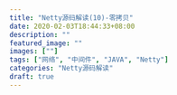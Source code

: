 ```yaml
---
title: "Netty源码解读(10)-零拷贝"
date: 2020-02-03T18:44:33+08:00
description: ""
featured_image: ""
images: [""]
tags: ["网络", "中间件", "JAVA", "Netty"]
categories: "Netty源码解读"
draft: true
---
```

